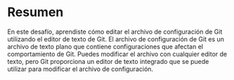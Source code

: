 # Resumen

En este desafío, aprendiste cómo editar el archivo de configuración de Git utilizando el editor de texto de Git. El archivo de configuración de Git es un archivo de texto plano que contiene configuraciones que afectan el comportamiento de Git. Puedes modificar el archivo con cualquier editor de texto, pero Git proporciona un editor de texto integrado que se puede utilizar para modificar el archivo de configuración.
